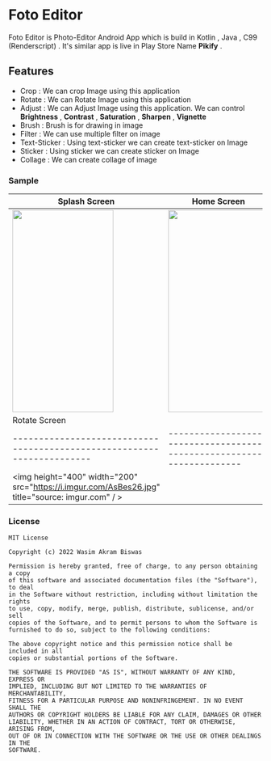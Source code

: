 # Foto Editor

Foto Editor is Photo-Editor Android App which is build in Kotlin , Java , C99 (Renderscript) . It's
similar app is live in Play Store Name <b>Pikify</b> .

## Features

- Crop : We can crop Image using this application
- Rotate : We can Rotate Image using this application
- Adjust : We can Adjust Image using this application. We can control **Brightness** , **Contrast**
  , **Saturation** , **Sharpen** , **Vignette**
- Brush : Brush is for drawing in image
- Filter : We can use multiple filter on image
- Text-Sticker : Using text-sticker we can create text-sticker on Image
- Sticker : Using sticker we can create sticker on Image
- Collage : We can create collage of image

### Sample

| Splash Screen                                                                                     | Home Screen                                                             | Crop Screen                                                         |
|---------------------------------------------------------------------------------------------------|-------------------------------------------------------------------------|---------------------------------------------------------------------|
| <img height="400" width="200" src="https://i.imgur.com/g6p25nB.jpg"/>                             | <img height="400" width="200" src="https://i.imgur.com/0L5vKLu.jpg"/>   | <img height="400" width="200" src="https://imgur.com/zR46eZI"/>     |
| Rotate Screen                                                                                     |                                                                         |                                                                     |
| -----------------------------------------------------------------------                           | ----------------------------------------------------------------------- | ------------------------------------------------------------------- |
| <img height="400" width="200" src="https://i.imgur.com/AsBes26.jpg" title="source: imgur.com" / > |                                                                         |                                                                     |








### License

```
MIT License

Copyright (c) 2022 Wasim Akram Biswas

Permission is hereby granted, free of charge, to any person obtaining a copy
of this software and associated documentation files (the "Software"), to deal
in the Software without restriction, including without limitation the rights
to use, copy, modify, merge, publish, distribute, sublicense, and/or sell
copies of the Software, and to permit persons to whom the Software is
furnished to do so, subject to the following conditions:

The above copyright notice and this permission notice shall be included in all
copies or substantial portions of the Software.

THE SOFTWARE IS PROVIDED "AS IS", WITHOUT WARRANTY OF ANY KIND, EXPRESS OR
IMPLIED, INCLUDING BUT NOT LIMITED TO THE WARRANTIES OF MERCHANTABILITY,
FITNESS FOR A PARTICULAR PURPOSE AND NONINFRINGEMENT. IN NO EVENT SHALL THE
AUTHORS OR COPYRIGHT HOLDERS BE LIABLE FOR ANY CLAIM, DAMAGES OR OTHER
LIABILITY, WHETHER IN AN ACTION OF CONTRACT, TORT OR OTHERWISE, ARISING FROM,
OUT OF OR IN CONNECTION WITH THE SOFTWARE OR THE USE OR OTHER DEALINGS IN THE
SOFTWARE.


```
